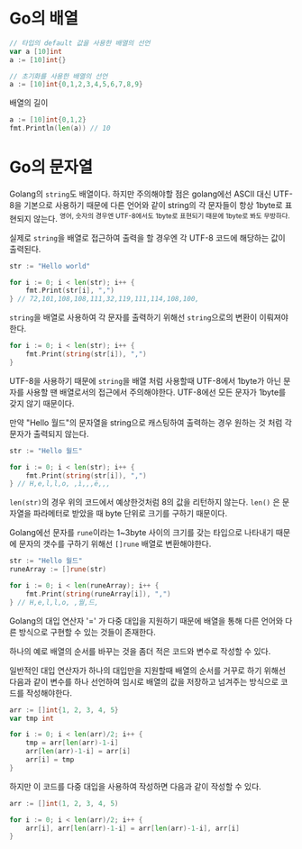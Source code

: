 # Go의 배열

```go
// 타입의 default 값을 사용한 배열의 선언
var a [10]int
a := [10]int{}

// 초기화를 사용한 배열의 선언
a := [10]int{0,1,2,3,4,5,6,7,8,9}
```

배열의 길이

```go
a := [10]int{0,1,2}
fmt.Println(len(a)) // 10
```

# Go의 문자열

Golang의 `string`도 배열이다. 하지만 주의해야할 점은 golang에선 ASCII 대신 UTF-8을 기본으로 사용하기 때문에 다른 언어와 같이 string의 각 문자들이 항상 1byte로 표현되지 않는다. <sup>영어, 숫자의 경우엔 UTF-8에서도 1byte로 표현되기 때문에 1byte로 봐도 무방하다.</sup>

실제로 `string`을 배열로 접근하여 출력을 할 경우엔 각 UTF-8 코드에 해당하는 값이 출력된다.

```go
str := "Hello world"

for i := 0; i < len(str); i++ {
	fmt.Print(str[i], ",")
} // 72,101,108,108,111,32,119,111,114,108,100,
```

`string`을 배열로 사용하여 각 문자를 출력하기 위해선 `string`으로의 변환이 이뤄져야한다.

```go
for i := 0; i < len(str); i++ {
	fmt.Print(string(str[i]), ",")
}
```

UTF-8을 사용하기 때문에 `string`을 배열 처럼 사용할때 UTF-8에서 1byte가 아닌 문자를 사용할 땐 배열로서의 접근에서 주의해야한다. UTF-8에선 모든 문자가 1byte를 갖지 않기 때문이다.

만약 "Hello 월드"의 문자열을 string으로 캐스팅하여 출력하는 경우 원하는 것 처럼 각 문자가 출력되지 않는다.

```go
str := "Hello 월드"

for i := 0; i < len(str); i++ {
    fmt.Print(string(str[i]), ",")
} // H,e,l,l,o, ,ì,,,ë,,,
```

`len(str)`의 경우 위의 코드에서 예상한것처럼 8의 값을 리턴하지 않는다. `len()` 은 문자열을 파라메터로 받았을 때 byte 단위로 크기를 구하기 때문이다. 

Golang에선 문자를 `rune`이라는 1~3byte 사이의 크기를 갖는 타입으로 나타내기 때문에 문자의 갯수를 구하기 위해선 `[]rune` 배열로 변환해야한다.

```go
str := "Hello 월드"
runeArray := []rune(str)

for i := 0; i < len(runeArray); i++ {
	fmt.Print(string(runeArray[i]), ",")
} // H,e,l,l,o, ,월,드,
```

Golang의 대입 연산자 '=' 가 다중 대입을 지원하기 때문에 배열을 통해 다른 언어와 다른 방식으로 구현할 수 있는 것들이 존재한다.

하나의 예로 배열의 순서를 바꾸는 것을 좀더 적은 코드와 변수로 작성할 수 있다.

일반적인 대입 연산자가 하나의 대입만을 지원할때 배열의 순서를 거꾸로 하기 위해선 다음과 같이 변수를 하나 선언하여 임시로 배열의 값을 저장하고 넘겨주는 방식으로 코드를 작성해야한다.

```go
arr := []int{1, 2, 3, 4, 5}
var tmp int

for i := 0; i < len(arr)/2; i++ {
	tmp = arr[len(arr)-1-i]
	arr[len(arr)-1-i] = arr[i]
	arr[i] = tmp
}
```

하지만 이 코드를 다중 대입을 사용하여 작성하면 다음과 같이 작성할 수 있다.

```go
arr := []int(1, 2, 3, 4, 5)

for i := 0; i < len(arr)/2; i++ {
	arr[i], arr[len(arr)-1-i] = arr[len(arr)-1-i], arr[i]
} 
```